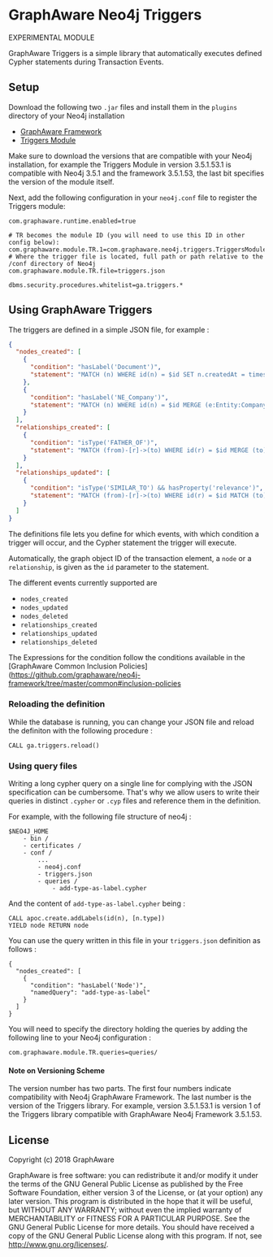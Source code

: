 GraphAware Neo4j Triggers
=========================

EXPERIMENTAL MODULE


GraphAware Triggers is a simple library that automatically executes defined Cypher statements during Transaction Events.

## Setup

Download the following two `.jar` files and install them in the `plugins` directory of your Neo4j installation

* [GraphAware Framework](https://products.graphaware.com/?dir=framework-server-community)
* [Triggers Module](https://products.graphaware.com/?dir=triggers)

Make sure to download the versions that are compatible with your Neo4j installation, for example the Triggers Module in
version 3.5.1.53.1 is compatible with Neo4j 3.5.1 and the framework 3.5.1.53, the last bit specifies the version of the module
itself.

Next, add the following configuration in your `neo4j.conf` file to register the Triggers module:

```
com.graphaware.runtime.enabled=true

# TR becomes the module ID (you will need to use this ID in other config below):
com.graphaware.module.TR.1=com.graphaware.neo4j.triggers.TriggersModuleBootstrapper
# Where the trigger file is located, full path or path relative to the /conf directory of Neo4j
com.graphaware.module.TR.file=triggers.json

dbms.security.procedures.whitelist=ga.triggers.*
```

Using GraphAware Triggers
-------------------------

The triggers are defined in a simple JSON file, for example :

```json
{
  "nodes_created": [
    {
      "condition": "hasLabel('Document')",
      "statement": "MATCH (n) WHERE id(n) = $id SET n.createdAt = timestamp()"
    },
    {
      "condition": "hasLabel('NE_Company')",
      "statement": "MATCH (n) WHERE id(n) = $id MERGE (e:Entity:Company {value: n.value}) MERGE (n)-[:REFERS_TO]->(e)"
    }
  ],
  "relationships_created": [
    {
      "condition": "isType('FATHER_OF')",
      "statement": "MATCH (from)-[r]->(to) WHERE id(r) = $id MERGE (to)-[:CHILD_OF]->(from)"
    }
  ],
  "relationships_updated": [
    {
      "condition": "isType('SIMILAR_TO') && hasProperty('relevance')",
      "statement": "MATCH (from)-[r]->(to) WHERE id(r) = $id MATCH (to)<-[sim:SIMILAR_TO]-(conn) WITH to, sum(r.relevance) AS total SET to.totalInfluence = total"
    }
  ]
}
```

The definitions file lets you define for which events, with which condition a trigger will occur, and the Cypher statement the trigger will
execute.

Automatically, the graph object ID of the transaction element, a `node` or a `relationship`, is given as the `id` parameter to the statement.

The different events currently supported are

* `nodes_created`
* `nodes_updated`
* `nodes_deleted`
* `relationships_created`
* `relationships_updated`
* `relationships_deleted`

The Expressions for the condition follow the conditions available in the [GraphAware Common Inclusion Policies](https://github.com/graphaware/neo4j-framework/tree/master/common#inclusion-policies

### Reloading the definition

While the database is running, you can change your JSON file and reload the definiton with the following procedure :

```
CALL ga.triggers.reload()
```

### Using query files

Writing a long cypher query on a single line for complying with the JSON specification can be cumbersome. That's why we allow
users to write their queries in distinct `.cypher` or `.cyp` files and reference them in the definition.

For example, with the following file structure of neo4j :

```
$NEO4J_HOME
    - bin /
    - certificates /
    - conf /
        ...
        - neo4j.conf
        - triggers.json
        - queries /
            - add-type-as-label.cypher
```

And the content of `add-type-as-label.cypher` being :

```
CALL apoc.create.addLabels(id(n), [n.type])
YIELD node RETURN node
```

You can use the query written in this file in your `triggers.json` definition as follows :

```
{
  "nodes_created": [
    {
      "condition": "hasLabel('Node')",
      "namedQuery": "add-type-as-label"
    }
  ]
}
```

You will need to specify the directory holding the queries by adding the following line to your Neo4j configuration :

```
com.graphaware.module.TR.queries=queries/
```

#### Note on Versioning Scheme

The version number has two parts. The first four numbers indicate compatibility with Neo4j GraphAware Framework.
 The last number is the version of the Triggers library. For example, version 3.5.1.53.1 is version 1 of the Triggers library
 compatible with GraphAware Neo4j Framework 3.5.1.53.

License
-------

Copyright (c) 2018 GraphAware

GraphAware is free software: you can redistribute it and/or modify it under the terms of the GNU General Public License
as published by the Free Software Foundation, either version 3 of the License, or (at your option) any later version.
This program is distributed in the hope that it will be useful, but WITHOUT ANY WARRANTY; without even the implied
warranty of MERCHANTABILITY or FITNESS FOR A PARTICULAR PURPOSE. See the GNU General Public License for more details.
You should have received a copy of the GNU General Public License along with this program.
If not, see <http://www.gnu.org/licenses/>.
